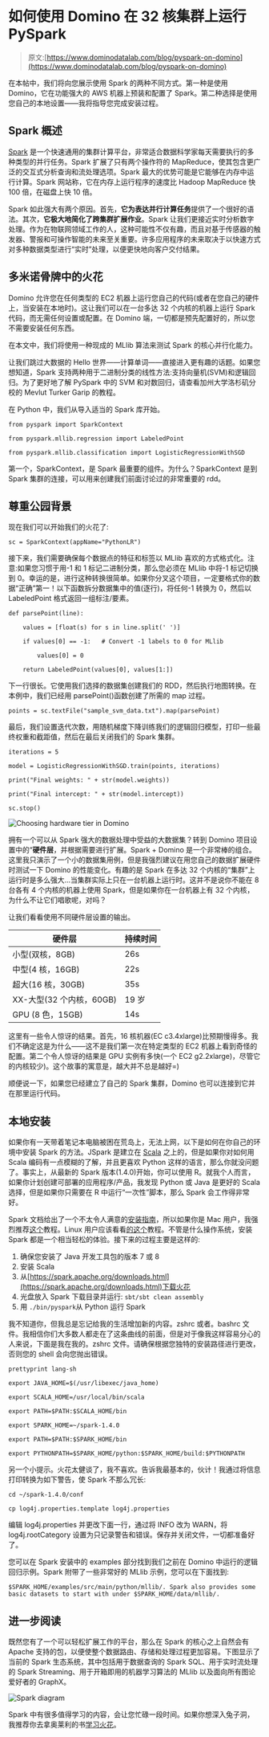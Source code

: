 # 如何使用 Domino 在 32 核集群上运行 PySpark

> 原文:[https://www.dominodatalab.com/blog/pyspark-on-domino](https://www.dominodatalab.com/blog/pyspark-on-domino)

在本帖中，我们将向您展示使用 Spark 的两种不同方式。第一种是使用 Domino，它在功能强大的 AWS 机器上预装和配置了 Spark。第二种选择是使用您自己的本地设置——我将指导您完成安装过程。

## Spark 概述

[Spark](https://www.dominodatalab.com/data-science-dictionary/apache-spark) 是一个快速通用的集群计算平台，非常适合数据科学家每天需要执行的多种类型的并行任务。Spark 扩展了只有两个操作符的 MapReduce，使其包含更广泛的交互式分析查询和流处理选项。Spark 最大的优势可能是它能够在内存中运行计算。Spark 网站称，它在内存上运行程序的速度比 Hadoop MapReduce 快 100 倍，在磁盘上快 10 倍。

Spark 如此强大有两个原因。首先，**它为表达并行计算任务**提供了一个很好的语法。其次，**它极大地简化了跨集群扩展作业**。Spark 让我们更接近实时分析数字处理。作为在物联网领域工作的人，这种可能性不仅有趣，而且对基于传感器的触发器、警报和可操作智能的未来至关重要。许多应用程序的未来取决于以快速方式对多种数据类型进行“实时”处理，以便更快地向客户交付结果。

## 多米诺骨牌中的火花

Domino 允许您在任何类型的 EC2 机器上运行您自己的代码(或者在您自己的硬件上，当安装在本地时)。这让我们可以在一台多达 32 个内核的机器上运行 Spark 代码，而无需任何设置或配置。在 Domino 端，一切都是预先配置好的，所以您不需要安装任何东西。

在本文中，我们将使用一种现成的 MLlib 算法来测试 Spark 的核心并行化能力。

让我们跳过大数据的 Hello 世界——计算单词——直接进入更有趣的话题。如果您想知道，Spark 支持两种用于二进制分类的线性方法:支持向量机(SVM)和逻辑回归。为了更好地了解 PySpark 中的 SVM 和对数回归，请查看加州大学洛杉矶分校的 Mevlut Turker Garip 的教程。

在 Python 中，我们从导入适当的 Spark 库开始。

```
from pyspark import SparkContext

from pyspark.mllib.regression import LabeledPoint

from pyspark.mllib.classification import LogisticRegressionWithSGD
```

第一个，SparkContext，是 Spark 最重要的组件。为什么？SparkContext 是到 Spark 集群的连接，可以用来创建我们前面讨论过的非常重要的 rdd。

## 尊重公园背景

现在我们可以开始我们的火花了:

```
sc = SparkContext(appName="PythonLR")
```

接下来，我们需要确保每个数据点的特征和标签以 MLlib 喜欢的方式格式化。注意:如果您习惯于用-1 和 1 标记二进制分类，那么您必须在 MLlib 中将-1 标记切换到 0。幸运的是，进行这种转换很简单。如果你分叉这个项目，一定要格式你的数据“正确”第一！以下函数拆分数据集中的值(逐行)，将任何-1 转换为 0，然后以 LabeledPoint 格式返回一组标注/要素。

```
def parsePoint(line):

    values = [float(s) for s in line.split(' ')]

    if values[0] == -1:   # Convert -1 labels to 0 for MLlib

        values[0] = 0

    return LabeledPoint(values[0], values[1:])
```

下一行很长。它使用我们选择的数据集创建我们的 RDD，然后执行地图转换。在本例中，我们已经用 parsePoint()函数创建了所需的 map 过程。

```
points = sc.textFile("sample_svm_data.txt").map(parsePoint)
```

最后，我们设置迭代次数，用随机梯度下降训练我们的逻辑回归模型，打印一些最终权重和截距值，然后在最后关闭我们的 Spark 集群。

```
iterations = 5

model = LogisticRegressionWithSGD.train(points, iterations)

print("Final weights: " + str(model.weights))

print("Final intercept: " + str(model.intercept))

sc.stop()
```

![Choosing hardware tier in Domino](../Images/4a64db7b368c53d8824a18224b1ee1b9.png)

拥有一个可以从 Spark 强大的数据处理中受益的大数据集？转到 Domino 项目设置中的“**硬件层**，并根据需要进行扩展。Spark + Domino 是一个非常棒的组合。这里我只演示了一个小的数据集用例，但是我强烈建议在用您自己的数据扩展硬件时测试一下 Domino 的性能变化。有趣的是 Spark 在多达 32 个内核的“集群”上运行时是多么强大...当集群实际上只在一台机器上运行时。这并不是说你不能在 8 台各有 4 个内核的机器上使用 Spark，但是如果你在一台机器上有 32 个内核，为什么不让它们唱歌呢，对吗？

让我们看看使用不同硬件层设置的输出。

| 硬件层 | 持续时间 |
| --- | --- |
| 小型(双核，8GB) | 26s |
| 中型(4 核，16GB) | 22s |
| 超大(16 核，30GB) | 35s |
| XX-大型(32 个内核，60GB) | 19 岁 |
| GPU (8 色，15GB) | 14s |

这里有一些令人惊讶的结果。首先，16 核机器(EC c3.4xlarge)比预期慢得多。我们不确定这是为什么——这不是我们第一次在特定类型的 EC2 机器上看到奇怪的配置。第二个令人惊讶的结果是 GPU 实例有多快(一个 EC2 g2.2xlarge)，尽管它的内核较少)。这个故事的寓意是，越大并不总是越好=)

顺便说一下，如果您已经建立了自己的 Spark 集群，Domino 也可以连接到它并在那里运行代码。

## 本地安装

如果你有一天带着笔记本电脑被困在荒岛上，无法上网，以下是如何在你自己的环境中安装 Spark 的方法。JSpark 是建立在 [Scala](http://www.scala-lang.org/) 之上的，但是如果你对如何用 Scala 编码有一点模糊的了解，并且更喜欢 Python 这样的语言，那么你就没问题了。事实上，从最新的 Spark 版本(1.4.0)开始，你可以使用 R。就我个人而言，如果你计划创建可部署的应用程序/产品，我发现 Python 或 Java 是更好的 Scala 选择，但是如果你只需要在 R 中运行“一次性”脚本，那么 Spark 会工作得非常好。

Spark 文档给出了一个不太令人满意的[安装指南](https://spark.apache.org/docs/latest/)，所以如果你是 Mac 用户，我强烈推荐[这个](http://genomegeek.blogspot.com/2014/11/how-to-install-apache-spark-on-mac-os-x.html)教程。Linux 用户应该看看[的这个](http://blog.prabeeshk.com/blog/2014/10/31/install-apache-spark-on-ubuntu-14-dot-04/)教程。不管是什么操作系统，安装 Spark 都是一个相当轻松的体验。接下来的过程主要是这样的:

1.  确保您安装了 Java 开发工具包的版本 7 或 8
2.  安装 Scala
3.  从[https://spark.apache.org/downloads.html](https://spark.apache.org/downloads.html)下载火花
4.  光盘放入 Spark 下载目录并运行:
    `sbt/sbt clean assembly`
5.  用
    `./bin/pyspark`从 Python 运行 Spark

我不知道你，但我总是忘记给我的生活增加新的内容。zshrc 或者。bashrc 文件。我相信你们大多数人都走在了这条曲线的前面，但是对于像我这样容易分心的人来说，下面是我在我的。zshrc 文件。请确保根据您独特的安装路径进行更改，否则您的 shell 会向您抛出错误。

```
prettyprint lang-sh

export JAVA_HOME=$(/usr/libexec/java_home)

export SCALA_HOME=/usr/local/bin/scala

export PATH=$PATH:$SCALA_HOME/bin

export SPARK_HOME=~/spark-1.4.0

export PATH=$PATH:$SPARK_HOME/bin

export PYTHONPATH=$SPARK_HOME/python:$SPARK_HOME/build:$PYTHONPATH
```

另一个小提示。火花太健谈了，我不喜欢。告诉我最基本的，伙计！我通过将信息打印转换为如下警告，使 Spark 不那么冗长:

```
cd ~/spark-1.4.0/conf

cp log4j.properties.template log4j.properties
```

编辑 log4j.properties 并更改下面一行，通过将 INFO 改为 WARN，将 log4j.rootCategory 设置为只记录警告和错误。保存并关闭文件，一切都准备好了。

您可以在 Spark 安装中的 examples 部分找到我们之前在 Domino 中运行的逻辑回归示例。Spark 附带了一些非常好的 MLlib 示例，您可以在下面找到:

```
$SPARK_HOME/examples/src/main/python/mllib/. Spark also provides some basic datasets to start with under $SPARK_HOME/data/mllib/.
```

## 进一步阅读

既然您有了一个可以轻松扩展工作的平台，那么在 Spark 的核心之上自然会有 Apache 支持的包，以便使整个数据路由、存储和处理过程更加容易。下图显示了当前的 Spark 生态系统，其中包括用于数据查询的 Spark SQL、用于实时流处理的 Spark Streaming、用于开箱即用的机器学习算法的 MLlib 以及面向所有图论爱好者的 GraphX。

![Spark diagram](../Images/ea72dc5be26ba7d36736ae0bf0f47eb2.png)

Spark 中有很多值得学习的内容，会让您忙碌一段时间。如果你想深入兔子洞，我推荐你去拿奥莱利的书[学习火花](http://shop.oreilly.com/product/0636920028512.do)。